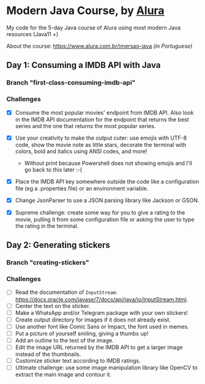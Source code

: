 # Modern Java Course, by [Alura](https://www.alura.com.br)

My code for the 5-day Java course of Alura using most modern Java resources (Java11 +)

About the course: https://www.alura.com.br/imersao-java _(in Portuguese)_

## Day 1: Consuming a IMDB API with Java

### Branch "first-class-consuming-imdb-api"

### Challenges

- [X] Consume the most popular movies' endpoint from IMDB API. Also look in the IMDB API documentation for
  the endpoint that returns the best series and the one that returns the most popular series.

- [X] Use your creativity to make the output cuter: use emojis with UTF-8 code, show the movie note as little stars,
  decorate the terminal with colors, bold and italics using ANSI codes, and more!
     - Without print because Powershell does not showing emojis and I'll go back to this later :-(

- [X] Place the IMDB API key somewhere outside the code like a configuration file (eg a .properties file)
  or an environment variable.

- [X] Change JsonParser to use a JSON parsing library like Jackson or GSON.

- [X] Supreme challenge: create some way for you to give a rating to the movie, pulling it from some configuration file
  or asking the user to type the rating in the terminal.

## Day 2: Generating stickers

### Branch "creating-stickers"

### Challenges

- [ ] Read the documentation of `InputStream`: https://docs.oracle.com/javase/7/docs/api/java/io/InputStream.html.
- [ ] Center the text on the sticker.
- [ ] Make a WhatsApp and/or Telegram package with your own stickers!
- [ ] Create output directory for images if it does not already exist.
- [ ] Use another font like Comic Sans or Impact, the font used in memes.
- [ ] Put a picture of yourself smiling, giving a thumbs up!
- [ ] Add an outline to the text of the image.
- [ ] Edit the image URL returned by the IMDB API to get a larger image instead of the thumbnails.
- [ ] Customize sticker text according to IMDB ratings.
- [ ] Ultimate challenge: use some image manipulation library like OpenCV to extract the main image and contour it.